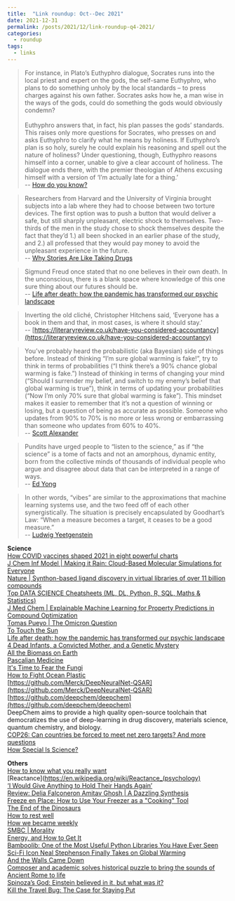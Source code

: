 ```yaml
---
title:  "Link roundup: Oct--Dec 2021"
date: 2021-12-31
permalink: /posts/2021/12/link-roundup-q4-2021/
categories: 
  - roundup
tags:
  - links
---
```

   
>For instance, in Plato’s Euthyphro dialogue, Socrates runs into the local priest and expert on the gods, the self-same Euthyphro, who plans to do something unholy by the local standards – to press charges against his own father. Socrates asks how he, a man wise in the ways of the gods, could do something the gods would obviously condemn?<br><br>
Euthyphro answers that, in fact, his plan passes the gods’ standards. This raises only more questions for Socrates, who presses on and asks Euthyphro to clarify what he means by holiness. If Euthyphro’s plan is so holy, surely he could explain his reasoning and spell out the nature of holiness? Under questioning, though, Euthyphro reasons himself into a corner, unable to give a clear account of holiness. The dialogue ends there, with the premier theologian of Athens excusing himself with a version of ‘I’m actually late for a thing.’<br>
-- [How do you know?](https://aeon.co/essays/what-were-doing-when-were-doing-epistemology)  
  
>Researchers from Harvard and the University of Virginia brought subjects into a lab where they had to choose between two torture devices. The first option was to push a button that would deliver a safe, but still sharply unpleasant, electric shock to themselves. Two-thirds of the men in the study chose to shock themselves despite the fact that they’d 1.) all been shocked in an earlier phase of the study, and 2.) all professed that they would pay money to avoid the unpleasant experience in the future.<br>
-- [Why Stories Are Like Taking Drugs ](https://lithub.com/why-stories-are-like-taking-drugs/)
  
>Sigmund Freud once stated that no one believes in their own death. In the unconscious, there is a blank space where knowledge of this one sure thing about our futures should be.<br>
-- [Life after death: how the pandemic has transformed our psychic landscape](https://www.theguardian.com/society/2021/dec/07/life-after-death-pandemic-transformed-psychic-landscape-jacqueline-rose) 
  
>Inverting the old cliché, Christopher Hitchens said, ‘Everyone has a book in them and that, in most cases, is where it should stay.’<br>
-- [https://literaryreview.co.uk/have-you-considered-accountancy](https://literaryreview.co.uk/have-you-considered-accountancy)
  
>You’ve probably heard the probabilistic (aka Bayesian) side of things before. Instead of thinking “I’m sure global warming is fake!”, try to think in terms of probabilities (“I think there’s a 90% chance global warming is fake.”) Instead of thinking in terms of changing your mind (“Should I surrender my belief, and switch to my enemy’s belief that global warming is true”), think in terms of updating your probabilities (“Now I’m only 70% sure that global warming is fake”). This mindset makes it easier to remember that it’s not a question of winning or losing, but a question of being as accurate as possible. Someone who updates from 90% to 70% is no more or less wrong or embarrassing than someone who updates from 60% to 40%.<br>
-- [Scott Alexander](https://astralcodexten.substack.com/p/book-review-the-scout-mindset?token=eyJ1c2VyX2lkIjo1OTA1MjkxLCJwb3N0X2lkIjo0MTE2MzAwOSwiXyI6Ik5XV0dEIiwiaWF0IjoxNjMyOTE0NjQ1LCJleHAiOjE2MzI5MTgyNDUsImlzcyI6InB1Yi04OTEyMCIsInN1YiI6InBvc3QtcmVhY3Rpb24ifQ.yfJQGoOp2PSraFHRbL3VegBEdGUQWmkay-OnhpMi928)
  
>Pundits have urged people to “listen to the science,” as if “the science” is a tome of facts and not an amorphous, dynamic entity, born from the collective minds of thousands of individual people who argue and disagree about data that can be interpreted in a range of ways.<br>
-- [Ed Yong](https://www.theatlantic.com/science/archive/2021/10/how-pandemic-changed-science-writing/620271/)
  
>In other words, “vibes” are similar to the approximations that machine learning systems use, and the two feed off of each other synergistically. The situation is precisely encapsulated by Goodhart’s Law: “When a measure becomes a target, it ceases to be a good measure.”<br>
-- [Ludwig Yeetgenstein](https://reallifemag.com/nameless-feeling)
    
**Science**   
[How COVID vaccines shaped 2021 in eight powerful charts](https://www.nature.com/articles/d41586-021-03686-x)  
[J Chem Inf Model \| Making it Rain: Cloud-Based Molecular Simulations for Everyone](https://pubs.acs.org/doi/10.1021/acs.jcim.1c00998)  
[Nature \| Synthon-based ligand discovery in virtual libraries of over 11 billion compounds](https://www.nature.com/articles/s41586-021-04220-9)  
[Top DATA SCIENCE Cheatsheets (ML, DL, Python, R, SQL, Maths & Statistics)](https://medium.com/@anushkhabajpai/top-data-science-cheat-sheets-ml-dl-python-r-sql-maths-statistics-5239d4568225)  
[J Med Chem \| Explainable Machine Learning for Property Predictions in Compound Optimization](https://pubs.acs.org/doi/10.1021/acs.jmedchem.1c01789)   
[Tomas Pueyo \| The Omicron Question](https://unchartedterritories.tomaspueyo.com/p/the-omicron-question?token=eyJ1c2VyX2lkIjo1OTA1MjkxLCJwb3N0X2lkIjo0NTQ1MDQ2MiwiXyI6Ik5XV0dEIiwiaWF0IjoxNjM5NDc5OTEzLCJleHAiOjE2Mzk0ODM1MTMsImlzcyI6InB1Yi0zNDc1MzMiLCJzdWIiOiJwb3N0LXJlYWN0aW9uIn0.VgqTEfJDsd6vc_kB8KB3NcAXXdfFPxDEPwKUHtGfuNk)  
[To Touch the Sun](https://physics.aps.org/articles/v14/178)  
[Life after death: how the pandemic has transformed our psychic landscape](https://www.theguardian.com/society/2021/dec/07/life-after-death-pandemic-transformed-psychic-landscape-jacqueline-rose)  
[4 Dead Infants, a Convicted Mother, and a Genetic Mystery](https://www.wired.com/story/kathleen-folbigg-sudden-infant-death-mystery/)  
[All the Biomass on Earth](https://nautil.us/issue/108/change/all-the-biomass-on-earth)  
[Pascalian Medicine](https://astralcodexten.substack.com/p/pascalian-medicine?token=eyJ1c2VyX2lkIjo1OTA1MjkxLCJwb3N0X2lkIjo0NDM3NTMyNCwiXyI6Ik5XV0dEIiwiaWF0IjoxNjM3ODQxNDA4LCJleHAiOjE2Mzc4NDUwMDgsImlzcyI6InB1Yi04OTEyMCIsInN1YiI6InBvc3QtcmVhY3Rpb24ifQ.fFRl73_9f6N6nAXsyV0Ix8EtvQhnnl6bh-quJDVm4G4)  
[It's Time to Fear the Fungi](https://www.wired.com/story/fungi-climate-change-medicine-health/)  
[How to Fight Ocean Plastic](https://unchartedterritories.tomaspueyo.com/p/ocean-plastic?token=eyJ1c2VyX2lkIjo1OTA1MjkxLCJwb3N0X2lkIjo0MzI3OTI1NCwiXyI6Ik5XV0dEIiwiaWF0IjoxNjM1NzgzOTY4LCJleHAiOjE2MzU3ODc1NjgsImlzcyI6InB1Yi0zNDc1MzMiLCJzdWIiOiJwb3N0LXJlYWN0aW9uIn0.AF_NWYk9YhjH-SiDDK5S_dtVb8pRI3SJMqXR2L_Q7uo&utm_source=pocket_mylist)  
[https://github.com/Merck/DeepNeuralNet-QSAR](https://github.com/Merck/DeepNeuralNet-QSAR)  
[https://github.com/deepchem/deepchem](https://github.com/deepchem/deepchem)  
DeepChem aims to provide a high quality open-source toolchain that democratizes the use of deep-learning in drug discovery, materials science, quantum chemistry, and biology.  
[COP26: Can countries be forced to meet net zero targets? And more questions](https://www.bbc.com/news/science-environment-58925049)  
[How Special Is Science?](https://themarginaliareview.com/how-special-is-science/)   
  
**Others**  
[How to know what you really want](https://psyche.co/guides/how-to-know-what-you-really-want-and-be-free-from-mimetic-desire)  
[Reactance](https://en.wikipedia.org/wiki/Reactance_(psychology)  
[‘I Would Give Anything to Hold Their Hands Again’](https://www.nytimes.com/2021/12/10/style/moderrn-love-haiti-earthquake-hold-their-hands-again.html)  
[Review: Delia Falconeron Amitav Ghosh \| A Dazzling Synthesis](https://sydneyreviewofbooks.com/review/ghosh-nutmegs-curse/)  
[Freeze en Place: How to Use Your Freezer as a "Cooking" Tool](https://www.seriouseats.com/freezer-as-cooking-tool-5212337)  
[The End of the Dinosaurs](https://existentialcomics.com/comic/423)  
[How to rest well](https://psyche.co/guides/how-to-rest-well-and-enjoy-a-more-creative-sustainable-life)  
[How we became weekly](https://aeon.co/essays/how-we-came-to-depend-on-the-week-despite-its-artificiality)  
[SMBC \| Morality](https://www.smbc-comics.com/comic/morality)  
[Energy, and How to Get It](https://www.newyorker.com/magazine/2021/11/08/energy-and-how-to-get-it)  
[Bamboolib: One of the Most Useful Python Libraries You Have Ever Seen](https://towardsdatascience.com/bamboolib-one-of-the-most-useful-python-libraries-you-have-ever-seen-6ce331685bb7)  
[Sci-Fi Icon Neal Stephenson Finally Takes on Global Warming](https://www.wired.com/story/sci-fi-icon-neal-stephenson-global-warming/)   
[And the Walls Came Down](https://themillions.com/2021/10/and-the-walls-came-down.html)  
[Composer and academic solves historical puzzle to bring the sounds of Ancient Rome to life](https://www.sundaypost.com/fp/composer-and-academic-solves-historical-puzzle-to-bring-the-sounds-of-ancient-rome-to-life/)  
[Spinoza’s God: Einstein believed in it, but what was it?](https://www.prospectmagazine.co.uk/philosophy/spinozas-religion-clare-carlisle-god-einstein-philosophy-religion-review)  
[Kill the Travel Bug: The Case for Staying Put](https://thewalrus.ca/lucy-ellmann-air-travel/)  
  
<!-- 
**Papers**  
[Production of Rainbow Colorants by Metabolically Engineered _Escherichia coli_](https://onlinelibrary.wiley.com/doi/10.1002/advs.202100743)  
  
   
[How to Automate Work Using Python](https://www.freecodecamp.org/news/how-to-automate-things-using-python)  
  
>Have you ever thought of the perfect quip or comeback after it didn’t matter—a minute, hour, or day after your conversation has ended?  
Well, there’s a name for that phenomenon. It’s called l’esprit de l’escalier, or the spirit of the staircase, and refers to the perfect retort that arises at the wrong time.  
-- [The Secret to Being Witty, Revealed](https://getpocket.com/explore/item/the-secret-to-being-witty-revealed)   
-->
